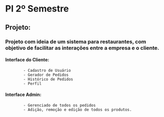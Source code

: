 # PI 2º Semestre

## Projeto:


### Projeto com ideia de um sistema para restaurantes, com objetivo de facilitar as interações entre a empresa e o cliente.
#### Interface do Cliente:
```
        - Cadastro de Usuário
        - Gerador de Pedidos
        - Histórico de Pedidos
        - Perfil
```
#### Interface Admin:
```
        - Gerenciado de todos os pedidos
        - Adição, remoção e edição de todos os produtos.
```